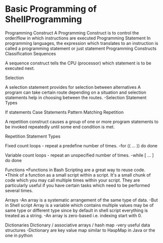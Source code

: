 # Basic Programming of ShellProgramming

Programming Construct
A Programming Construct is to control the order/flow in which instructions are executed
Programming Statement
In programming languages, the expression which translates to an instruction is called a programming statement or just statement
Programming Constructs Classification
Sequences

A sequence construct tells the CPU (processor) which statement is to be executed next.

Selection

A selection statement provides for selection between alternatives
A program can take certain route depending on a situation and selection statements help in choosing between the routes.
-Selection Statement Types

If statements
Case Statements
Pattern Matching
Repetition

A repetition construct causes a group of one or more program statements to be invoked repeatedly until some end condition is met.

Repetition Statement Types

Fixed count loops - repeat a predefine number of times.
-for (( … )) do done

Variable count loops - repeat an unspecified
number of times.
-while [ … ] do done

Functions
•Functions in Bash Scripting are a great way to reuse code.
•Think of a function as a small script within a script. It's a small chunk of code which you may call multiple times within your script. They are particularly useful if you have certain tasks which need to be performed several times.

Arrays
-An array is a systematic arrangement of the same type of data.
-But in Shell script Array is a variable which contains multiple values may be of same type or different type since by default in shell script everything is treated as a string.
-An array is zero-based i.e. indexing start with 0.

Dictionaries
Dictionary / associative arrays / hash map
-very useful data structures
-Dictionary are key value map similar to HaspMap in Java or the one in python
